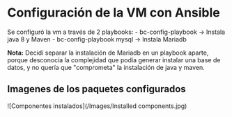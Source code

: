 # Configuración de la VM con Ansible

Se configuró la vm a través de 2 playbooks:
	- bc-config-playbook -> Instala java 8 y Maven
	- bc-config-playbook mysql -> Instala Mariadb

**Nota:** Decidí separar la instalación de Mariadb en un playbook aparte, porque desconocía la complejidad que podía generar instalar una base de datos, y no quería que "comprometa" la instalación de java y maven.

## Imagenes de los paquetes configurados

![Componentes instalados](/Images/Installed components.jpg)